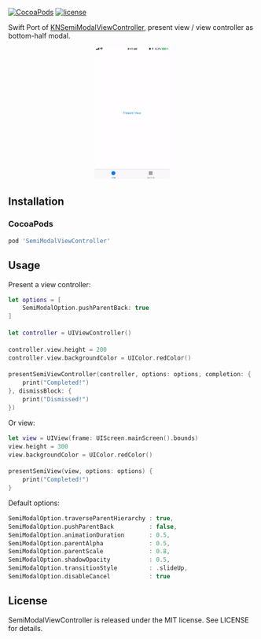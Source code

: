 
[![CocoaPods](https://img.shields.io/cocoapods/v/SemiModalViewController.svg?maxAge=2592000)](muyexi)
[![license](https://img.shields.io/github/license/mashape/apistatus.svg?maxAge=2592000)](https://github.com/muyexi/SemiModalViewController/blob/master/LICENSE)

Swift Port of [KNSemiModalViewController](https://github.com/kentnguyen/KNSemiModalViewController), present view / view controller as bottom-half modal.

<p align="center">
  <img src="Demo.gif" width="30%">
</p>

## Installation

### CocoaPods

```ruby
pod 'SemiModalViewController'
```

## Usage

Present a view controller:

```swift
let options = [
    SemiModalOption.pushParentBack: true
]

let controller = UIViewController()

controller.view.height = 200
controller.view.backgroundColor = UIColor.redColor()

presentSemiViewController(controller, options: options, completion: {
    print("Completed!")
}, dismissBlock: {
    print("Dismissed!")
})
```

Or view:

```swift
let view = UIView(frame: UIScreen.mainScreen().bounds)
view.height = 300
view.backgroundColor = UIColor.redColor()

presentSemiView(view, options: options) {
    print("Completed!")
}
```

Default options:

```swift
SemiModalOption.traverseParentHierarchy : true,
SemiModalOption.pushParentBack          : false,
SemiModalOption.animationDuration       : 0.5,
SemiModalOption.parentAlpha             : 0.5,
SemiModalOption.parentScale             : 0.8,
SemiModalOption.shadowOpacity           : 0.5,
SemiModalOption.transitionStyle         : .slideUp,
SemiModalOption.disableCancel           : true
```

## License

SemiModalViewController is released under the MIT license. See LICENSE for details.
